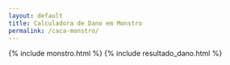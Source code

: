 ```yaml
---
layout: default
title: Calculadora de Dano em Monstro
permalink: /caca-monstro/
---
```


{% include monstro.html %}
{% include resultado_dano.html %}

